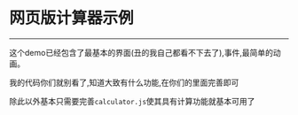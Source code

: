# 网页版计算器示例
-------------

这个demo已经包含了最基本的界面(丑的我自己都看不下去了),事件,最简单的动画。

我的代码你们就别看了,知道大致有什么功能,在你们的里面完善即可

除此以外基本只需要完善`calculator.js`使其具有计算功能就基本可用了
